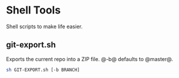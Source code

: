 ﻿Shell Tools
===========

Shell scripts to make life easier. 

## git-export.sh

Exports the current repo into a ZIP file. @-b@ defaults to @master@.

```bash
sh GIT-EXPORT.sh [-b BRANCH]
```